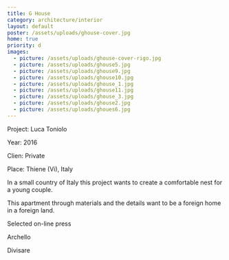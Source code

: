 ```yaml
---
title: G House
category: architecture/interior
layout: default
poster: /assets/uploads/ghouse-cover.jpg
home: true
priority: d
images:
  - picture: /assets/uploads/ghouse-cover-rigo.jpg
  - picture: /assets/uploads/ghouse5.jpg
  - picture: /assets/uploads/ghouse9.jpg
  - picture: /assets/uploads/ghouse10.jpg
  - picture: /assets/uploads/ghouse_1.jpg
  - picture: /assets/uploads/ghouse11.jpg
  - picture: /assets/uploads/ghouse_3.jpg
  - picture: /assets/uploads/ghouse2.jpg
  - picture: /assets/uploads/ghoues6.jpg
---
```

Project: Luca Toniolo

Year: 2016

Clien: Private

Place: Thiene (Vi), Italy

In a small country of Italy this project wants to create a comfortable nest for a young couple.

This apartment through materials and the details want to be a foreign home in a foreign land.

Selected on-line press

Archello

Divisare




